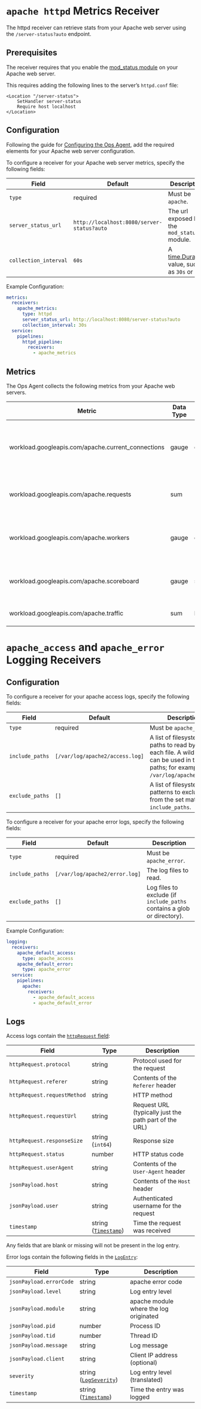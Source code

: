 # `apache httpd` Metrics Receiver

The httpd receiver can retrieve stats from your Apache web server using the `/server-status?auto` endpoint.


## Prerequisites

The receiver requires that you enable the [mod_status module](https://httpd.apache.org/docs/2.4/mod/mod_status.html) on your Apache web server.

 This requires adding the following lines to the server’s `httpd.conf` file:

```
<Location "/server-status">
    SetHandler server-status
    Require host localhost
</Location>
```

## Configuration

Following the guide for [Configuring the Ops Agent](https://cloud.google.com/stackdriver/docs/solutions/agents/ops-agent/configuration#file-location), add the required elements for your Apache web server configuration.

To configure a receiver for your Apache web server metrics, specify the following fields:

| Field                 | Default                   | Description |
| ---                   | ---                       | ---         |
| `type`                | required                  | Must be `apache`. |
| `server_status_url`     | `http://localhost:8080/server-status?auto` | The url exposed by the `mod_status` module. |
| `collection_interval` | `60s`                     | A [time.Duration](https://pkg.go.dev/time#ParseDuration) value, such as `30s` or `5m`. |

Example Configuration:

```yaml
metrics:
  receivers:
    apache_metrics:
      type: httpd
      server_status_url: http://localhost:8080/server-status?auto
      collection_interval: 30s
  service:
    pipelines:
      httpd_pipeline:
        receivers:
          - apache_metrics
```

## Metrics

The Ops Agent collects the following metrics from your Apache web servers.

| Metric                                            | Data Type | Unit        | Labels              | Description |
| ---                                               | ---       | ---         | ---                 | ---         | 
| workload.googleapis.com/apache.current_connections | gauge     | connections |      server_name        | The number of active connections currently attached to the HTTP server.  |
| workload.googleapis.com/apache.requests            | sum       | 1    |    server_name         | Total requests serviced by the HTTP server.  |
| workload.googleapis.com/apache.workers             | gauge     | connections | server_name, workers_state     | The number of workers currently attached to the HTTP server |
| workload.googleapis.com/apache.scoreboard          | gauge     | scoreboard  | server_name, scoreboard_state  | Apache HTTP server scoreboard values. |
| workload.googleapis.com/apache.traffic             | sum       | byte |     server_name     | Total HTTP server traffic. |

# `apache_access` and `apache_error` Logging Receivers

## Configuration

To configure a receiver for your apache access logs, specify the following fields:

| Field                 | Default                       | Description |
| ---                   | ---                           | ---         |
| `type`                | required                      | Must be `apache_access`. |
| `include_paths`       | `[/var/log/apache2/access.log]` | A list of filesystem paths to read by tailing each file. A wild card (`*`) can be used in the paths; for example, `/var/log/apache*/*.log`.
| `exclude_paths`       | `[]`                          | A list of filesystem path patterns to exclude from the set matched by `include_paths`.

To configure a receiver for your apache error logs, specify the following fields:

| Field                 | Default                      | Description |
| ---                   | ---                          | ---         |
| `type`                | required                     | Must be `apache_error`. |
| `include_paths`       | `[/var/log/apache2/error.log]` | The log files to read. |
| `exclude_paths`       | `[]`                         | Log files to exclude (if `include_paths` contains a glob or directory). |

Example Configuration:

```yaml
logging:
  receivers:
    apache_default_access:
      type: apache_access
    apache_default_error:
      type: apache_error
  service:
    pipelines:
      apache:
        receivers:
          - apache_default_access
          - apache_default_error
```

## Logs

Access logs contain the [`httpRequest` field](https://cloud.google.com/logging/docs/reference/v2/rest/v2/LogEntry#httprequest):

| Field | Type | Description |
| ---   | ---- | ----------- |
| `httpRequest.protocol` | string | Protocol used for the request |
| `httpRequest.referer` | string | Contents of the `Referer` header |
| `httpRequest.requestMethod` | string | HTTP method |
| `httpRequest.requestUrl` | string | Request URL (typically just the path part of the URL) |
| `httpRequest.responseSize` | string (`int64`) | Response size |
| `httpRequest.status` | number | HTTP status code |
| `httpRequest.userAgent` | string | Contents of the `User-Agent` header |
| `jsonPayload.host` | string | Contents of the `Host` header |
| `jsonPayload.user` | string | Authenticated username for the request |
| `timestamp` | string ([`Timestamp`](https://developers.google.com/protocol-buffers/docs/reference/google.protobuf#google.protobuf.Timestamp)) | Time the request was received |

Any fields that are blank or missing will not be present in the log entry.

Error logs contain the following fields in the [`LogEntry`](https://cloud.google.com/logging/docs/reference/v2/rest/v2/LogEntry):

| Field | Type | Description |
| ---   | ---- | ----------- |
| `jsonPayload.errorCode` | string | apache error code |
| `jsonPayload.level` | string | Log entry level |
| `jsonPayload.module` | string | apache module where the log originated |
| `jsonPayload.pid` | number | Process ID |
| `jsonPayload.tid` | number | Thread ID |
| `jsonPayload.message` | string | Log message |
| `jsonPayload.client` | string | Client IP address (optional) |
| `severity` | string ([`LogSeverity`](https://cloud.google.com/logging/docs/reference/v2/rest/v2/LogEntry#LogSeverity)) | Log entry level (translated) |
| `timestamp` | string ([`Timestamp`](https://developers.google.com/protocol-buffers/docs/reference/google.protobuf#google.protobuf.Timestamp)) | Time the entry was logged |
